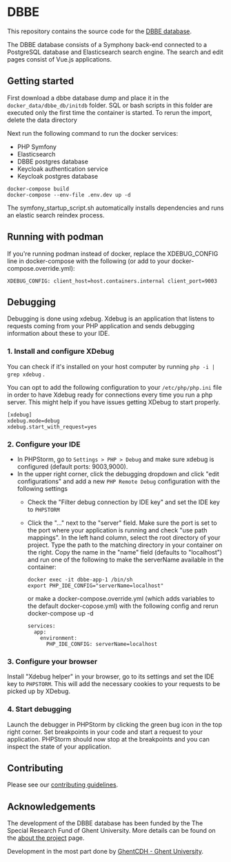 # DBBE

This repository contains the source code for the [DBBE database](https://www.dbbe.ugent.be/).

The DBBE database consists of a Symphony back-end connected to a PostgreSQL database and Elasticsearch search engine. The search and edit pages consist of Vue.js applications.

## Getting started

First download a dbbe database dump and place it in the `docker_data/dbbe_db/initdb` folder. SQL or bash scripts in this folder are executed only the first time the container is started. To rerun the import, delete the data directory

Next run the following command to run the docker services:

* PHP Symfony
* Elasticsearch
* DBBE postgres database
* Keycloak authentication service
* Keycloak postgres database

``````
docker-compose build
docker-compose --env-file .env.dev up -d
``````

The symfony_startup_script.sh automatically installs dependencies and runs an elastic search reindex process. 

## Running with podman

If you're running podman instead of docker, replace the XDEBUG_CONFIG line in docker-compose with the following (or add to your docker-compose.override.yml):
```
XDEBUG_CONFIG: client_host=host.containers.internal client_port=9003
```
## Debugging

Debugging is done using xdebug. Xdebug is an application that listens to requests coming from
your PHP application and sends debugging information about these to your IDE.

### 1. Install and configure XDebug
You can check if it's installed on your host computer by running `php -i | grep xdebug` .

You can opt to add the following configuration to your `/etc/php/php.ini` file in order to have Xdebug ready for connections every time you run a php server. This might help if you have issues getting XDebug to start properly.
```
[xdebug]
xdebug.mode=debug
xdebug.start_with_request=yes
```

### 2. Configure your IDE
- In PHPStorm, go to `Settings > PHP > Debug` and make sure xdebug is configured (default ports: 9003,9000).
- In the upper right corner, click the debugging dropdown and click "edit configurations" and add a new `PHP Remote Debug` configuration with the following settings
  - Check the "Filter debug connection by IDE key" and set the IDE key to `PHPSTORM`
  - Click the "..." next to the "server" field. Make sure the port is set to the port where your application is running and check "use path mappings". In the left hand column, select the root directory of your project. Type the path to the matching directory in your container on the right. Copy the name in the "name" field (defaults to "localhost") and run one of the following to make the serverName available in the container:
    ```
    docker exec -it dbbe-app-1 /bin/sh
    export PHP_IDE_CONFIG="serverName=localhost" 
    ```
    or make a docker-compose.override.yml (which adds variables to the default docker-copose.yml) with the following config and rerun docker-compose up -d

    ```
    services:
      app:
        environment:
          PHP_IDE_CONFIG: serverName=localhost
    ```


### 3. Configure your browser

Install "Xdebug helper" in your browser, go to its settings and set the IDE key to `PHPSTORM`. This will add the necessary cookies to your requests to be picked up by XDebug.

### 4. Start debugging

Launch the debugger in PHPStorm by clicking the green bug icon in the top right corner. Set breakpoints in your code and start a request to your application. PHPStorm should now stop at the breakpoints and you can inspect the state of your application.

## Contributing

Please see our [contributing guidelines](CONTRIBUTING.md).

## Acknowledgements

The development of the DBBE database has been funded by the The Special Research Fund of Ghent University. More details can be found on the [about the project](https://www.projectdbbe.ugent.be/about-the-project/) page.

Development in the most part done by [GhentCDH - Ghent University](https://www.ghentcdh.ugent.be/).
